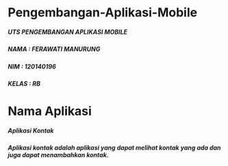 # Pengembangan-Aplikasi-Mobile

##### UTS PENGEMBANGAN APLIKASI MOBILE
##### NAMA : FERAWATI MANURUNG
##### NIM : 120140196
##### KELAS : RB
# Nama Aplikasi
##### Aplikasi Kontak
##### Aplikasi kontak adalah aplikasi yang dapat melihat kontak yang ada dan juga dapat menambahkan kontak.
#
